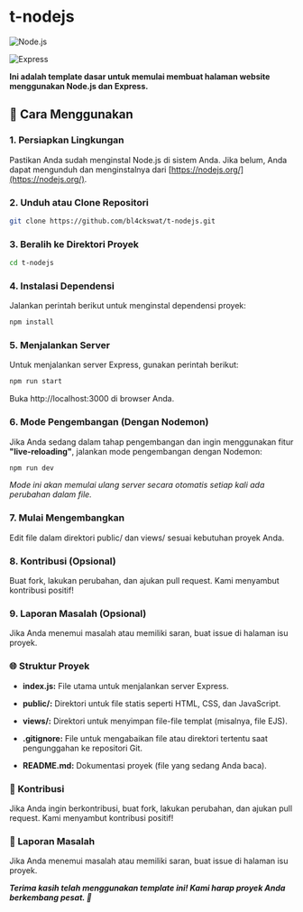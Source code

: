# t-nodejs

![Node.js](https://img.shields.io/badge/Node.js-18.x-green.svg)

![Express](https://img.shields.io/badge/Express-4.x-lightgrey.svg)

**Ini adalah template dasar untuk memulai membuat halaman website menggunakan Node.js dan Express.**

## 🚀 Cara Menggunakan

### 1. Persiapkan Lingkungan

Pastikan Anda sudah menginstal Node.js di sistem Anda. Jika belum, Anda dapat mengunduh dan menginstalnya dari [https://nodejs.org/](https://nodejs.org/).

### 2. Unduh atau Clone Repositori

```bash
git clone https://github.com/bl4ckswat/t-nodejs.git
```

### 3. Beralih ke Direktori Proyek
```bash
cd t-nodejs
```

### 4. Instalasi Dependensi
Jalankan perintah berikut untuk menginstal dependensi proyek:

```bash
npm install
```

###  5. Menjalankan Server
Untuk menjalankan server Express, gunakan perintah berikut:

```bash
npm run start
```
Buka http://localhost:3000 di browser Anda.

###  6. Mode Pengembangan (Dengan Nodemon)
Jika Anda sedang dalam tahap pengembangan dan ingin menggunakan fitur **"live-reloading"**, jalankan mode pengembangan dengan Nodemon:

```bash
npm run dev
```
_Mode ini akan memulai ulang server secara otomatis setiap kali ada perubahan dalam file._

###  7. Mulai Mengembangkan
Edit file dalam direktori public/ dan views/ sesuai kebutuhan proyek Anda.

###  8. Kontribusi (Opsional)
Buat fork, lakukan perubahan, dan ajukan pull request. Kami menyambut kontribusi positif!

### 9. Laporan Masalah (Opsional)
Jika Anda menemui masalah atau memiliki saran, buat issue di halaman isu proyek.

### 🌐 Struktur Proyek
- **index.js:** File utama untuk menjalankan server Express.

- **public/:** Direktori untuk file statis seperti HTML, CSS, dan JavaScript.

- **views/:** Direktori untuk menyimpan file-file templat (misalnya, file EJS).

- **.gitignore:** File untuk mengabaikan file atau direktori tertentu saat pengunggahan ke repositori Git.

- **README.md:** Dokumentasi proyek (file yang sedang Anda baca).

### 🤝 Kontribusi
Jika Anda ingin berkontribusi, buat fork, lakukan perubahan, dan ajukan pull request. Kami menyambut kontribusi positif!

### 🚨 Laporan Masalah
Jika Anda menemui masalah atau memiliki saran, buat issue di halaman isu proyek.


***Terima kasih telah menggunakan template ini! Kami harap proyek Anda berkembang pesat. 🚀***